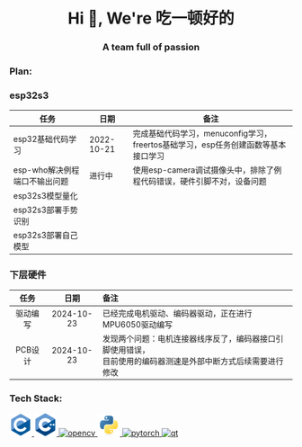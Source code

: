 <h1 align="center">Hi 👋, We're 吃一顿好的</h1>
<h3 align="center">A team full of passion</h3>

<h3 align="left">Plan:</h3>
<p align="left">
</p>

###  esp32s3 
| 任务                          | 日期 | 备注 |
| ----------------------------- | ---- | ---- |
| esp32基础代码学习             |  2022-10-21    |完成基础代码学习，menuconfig学习，freertos基础学习，esp任务创建函数等基本接口学习      |
| esp-who解决例程端口不输出问题 | 进行中     |使用esp-camera调试摄像头中，排除了例程代码错误，硬件引脚不对，设备问题      |
| esp32s3模型量化               |      |      |
| esp32s3部署手势识别           |      |      |
| esp32s3部署自己模型           |      |      |

###  下层硬件
| 任务                              |     日期     |   备注     |
|:---------------------------------:|:----------:|:-----------|
| 驱动编写                           |  2024-10-23 | 已经完成电机驱动、编码器驱动，正在进行MPU6050驱动编写   |
| PCB设计                            |  2024-10-23 | 发现两个问题：电机连接器线序反了，编码器接口引脚使用错误，<br> 目前使用的编码器测速是外部中断方式后续需要进行修改|





<h3 align="left">Tech Stack:</h3>
<p align="left"> <a href="https://www.cprogramming.com/" target="_blank" rel="noreferrer"> <img src="https://raw.githubusercontent.com/devicons/devicon/master/icons/c/c-original.svg" alt="c" width="40" height="40"/> </a> <a href="https://www.w3schools.com/cpp/" target="_blank" rel="noreferrer"> <img src="https://raw.githubusercontent.com/devicons/devicon/master/icons/cplusplus/cplusplus-original.svg" alt="cplusplus" width="40" height="40"/> </a> <a href="https://opencv.org/" target="_blank" rel="noreferrer"> <img src="https://www.vectorlogo.zone/logos/opencv/opencv-icon.svg" alt="opencv" width="40" height="40"/> </a> <a href="https://www.python.org" target="_blank" rel="noreferrer"> <img src="https://raw.githubusercontent.com/devicons/devicon/master/icons/python/python-original.svg" alt="python" width="40" height="40"/> </a> <a href="https://pytorch.org/" target="_blank" rel="noreferrer"> <img src="https://www.vectorlogo.zone/logos/pytorch/pytorch-icon.svg" alt="pytorch" width="40" height="40"/> </a> <a href="https://www.qt.io/" target="_blank" rel="noreferrer"> <img src="https://upload.wikimedia.org/wikipedia/commons/0/0b/Qt_logo_2016.svg" alt="qt" width="40" height="40"/> </a> </p>
